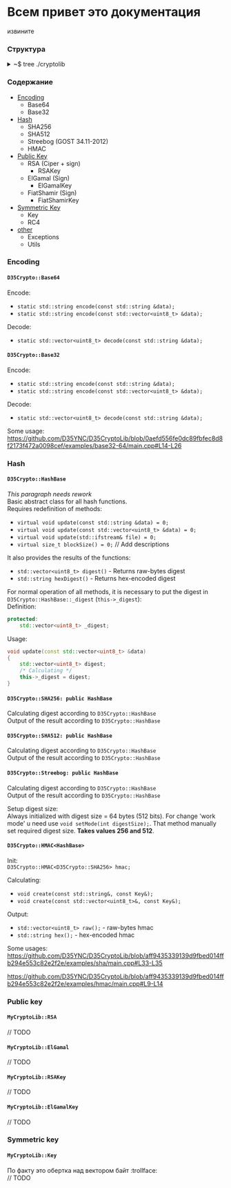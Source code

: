 # Всем привет это документация
извините  


### Cтруктура
<details><summary>~$ tree ./cryptolib</summary>

```bash
├── encoding
│   ├── base32.h
│   └── base64.h
├── hash
│   ├── crc32.h
│   ├── hash_base.h
│   ├── hmac.h
│   ├── sha256.cpp
│   ├── sha256.h
│   ├── sha512.cpp
│   ├── sha512.h
│   ├── streebog.cpp
│   └── streebog.h
├── public_key
│   ├── elgamal.h
│   ├── elgamalkey.cpp
│   ├── elgamalkey.h
│   ├── fiatshamir.h
│   ├── fiatshamirkey.cpp
│   ├── fiatshamirkey.h
│   ├── rsa.cpp
│   ├── rsa.h
│   ├── rsakey.cpp
│   └── rsakey.h
├── symmetric_key
│   ├── key.h
│   ├── rc4.h
│   └── symmetric_cipher_base.h
├── exceptions.h
└── utils.h
```

</details>

### Содержание
 - [Encoding](#encoding)  
    - Base64
    - Base32
- [Hash](#hash)
    - SHA256
    - SHA512
    - Streebog (GOST 34.11-2012)
    - HMAC
- [Public Key](#pubkey)
    - RSA (Ciper + sign)
        - RSAKey
    - ElGamal (Sign)
        - ElGamalKey
    - FiatShamir (Sign)
        - FiatShamirKey
- [Symmetric Key](#symkey)
    - Key
    - RC4
- [other](#oth)
    - Exceptions
    - Utils


<a name="encoding"><h3>Encoding</h3></a>

#### `D35Crypto::Base64`
Encode:  
 - `static std::string encode(const std::string &data);`
 - `static std::string encode(const std::vector<uint8_t> &data);`


Decode:  
 - `static std::vector<uint8_t> decode(const std::string &data);`


#### `D35Crypto::Base32`

Encode:  
 - `static std::string encode(const std::string &data);`
 - `static std::string encode(const std::vector<uint8_t> &data);`


Decode:  
 - `static std::vector<uint8_t> decode(const std::string &data);`

Some usage:
https://github.com/D35YNC/D35CryptoLib/blob/0aefd556fe0dc89fbfec8d8f2173f472a0098cef/examples/base32-64/main.cpp#L14-L26

<a name="hash"><h3>Hash</h3></a>

#### `D35Crypto::HashBase`
*This paragraph needs rework*  
Basic abstract class for all hash functions.  
Requires redefinition of methods:  
 - `virtual void update(const std::string &data) = 0;`
 - `virtual void update(const std::vector<uint8_t> &data) = 0;`
 - `virtual void update(std::ifstream& file) = 0;`
 - `virtual size_t blockSize() = 0;`
// Add descriptions  

It also provides the results of the functions:
 - `std::vector<uint8_t> digest()` - Returns raw-bytes digest
 - `std::string hexDigest()` - Returns hex-encoded digest
  
For normal operation of all methods, it is necessary to put the digest in `D35Crypto::HashBase::_digest` (`this->_digest`):  
Definition:
```cpp
protected:
    std::vector<uint8_t> _digest;
```
Usage:  
```cpp
void update(const std::vector<uint8_t> &data)
{
    std::vector<uint8_t> digest;
    /* Calculating */
    this->_digest = digest;
}
```

#### `D35Crypto::SHA256: public HashBase`

Calculating digest according to `D35Crypto::HashBase`  
Output of the result according to `D35Crypto::HashBase`


#### `D35Crypto::SHA512: public HashBase`

Calculating digest according to `D35Crypto::HashBase`  
Output of the result according to `D35Crypto::HashBase`


#### `D35Crypto::Streebog: public HashBase`

Calculating digest according to `D35Crypto::HashBase`  
Output of the result according to `D35Crypto::HashBase`  

Setup digest size:  
Always initialized with digest size = 64 bytes (512 bits). For change 'work mode' u need use `void setMode(int digestSize);`. That method manually set required digest size. **Takes values 256 and 512**.

#### `D35Crypto::HMAC<HashBase>`
Init:  
`D35Crypto::HMAC<D35Crypto::SHA256> hmac;`

Calculating:
 - `void create(const std::string&, const Key&);`
 - `void create(const std::vector<uint8_t>&, const Key&);`

Output:  
 - `std::vector<uint8_t> raw();` - raw-bytes hmac
 - `std::string hex();` - hex-encoded hmac

Some usages:
https://github.com/D35YNC/D35CryptoLib/blob/aff9435339139d9fbed014ffb294e553c82e2f2e/examples/sha/main.cpp#L33-L35

https://github.com/D35YNC/D35CryptoLib/blob/aff9435339139d9fbed014ffb294e553c82e2f2e/examples/hmac/main.cpp#L9-L14

<a name="pubkey"><h3>Public key</h3></a>

#### `MyCryptoLib::RSA`
// TODO  

#### `MyCryptoLib::ElGamal`
// TODO  

#### `MyCryptoLib::RSAKey`
// TODO  

#### `MyCryptoLib::ElGamalKey`
// TODO  

<a name="symkey"><h3>Symmetric key</h3></a>

#### `MyCryptoLib::Key`
По факту это обертка над вектором байт :trollface:  
// TODO  
